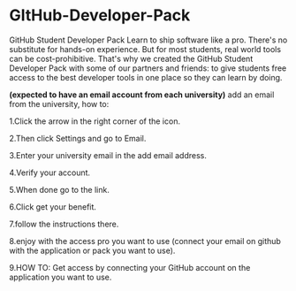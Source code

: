 # GItHub-Developer-Pack
GitHub Student Developer Pack
Learn to ship software like a pro. There's no substitute for hands-on experience. But for most students, real world tools can be cost-prohibitive. That's why we created the GitHub Student Developer Pack with some of our partners and friends: to give students free access to the best developer tools in one place so they can learn by doing.

**(expected to have an email account from each university)**
add an email from the university,
how to:

1.Click the arrow in the right corner of the icon.

2.Then click Settings and go to Email.

3.Enter your university email in the add email address. 

4.Verify your account.

5.When done go to the link.

6.Click get your benefit.

7.follow the instructions there.

8.enjoy with the access pro you want to use (connect your email on github with the application or pack you want to use). 

9.HOW TO:
  Get access by connecting your GitHub account on the application you want to use.

